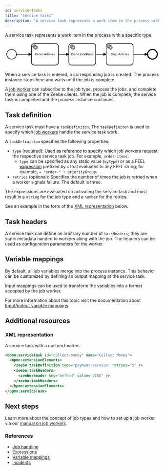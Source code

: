 ```yaml
---
id: service-tasks
title: "Service tasks"
description: "A service task represents a work item in the process with a specific type."
---
```


A service task represents a work item in the process with a specific type.

![process](../assets/order-process.png)

When a service task is entered, a corresponding job is created. The process instance stops here and waits until the job is complete.

A [job worker](/components/concepts/job-workers.md) can subscribe to the job type, process the jobs, and complete them using one of the Zeebe clients. When the job is complete, the service task is completed and the process instance continues.

## Task definition

A service task must have a `taskDefiniton`. The `taskDefiniton` is used to specify which [job workers](../../../concepts/job-workers.md) handle the service task work.

A `taskDefinition` specifies the following properties:

- `type` (required): Used as reference to specify which job workers request the respective service task job. For example, `order-items`.
  - `type` can be specified as any static value (`myType`) or as a FEEL [expression](../../../concepts/expressions.md) prefixed by `=` that evaluates to any FEEL string; for example, `= "order-" + priorityGroup`.
- `retries` (optional): Specifies the number of times the job is retried when a worker signals failure. The default is three.

The expressions are evaluated on activating the service task and must result in a `string` for the job type and a `number` for the retries.

See an example in the form of the [XML representation](#xml-representation) below.

## Task headers

A service task can define an arbitrary number of `taskHeaders`; they are static metadata handed to workers along with the job. The headers can be used as configuration parameters for the worker.

## Variable mappings

By default, all job variables merge into the process instance. This behavior can be customized by defining an output mapping at the service task.

Input mappings can be used to transform the variables into a format accepted by the job worker.

For more information about this topic visit the documentation about [Input/output variable mappings](/components/concepts/variables.md#inputoutput-variable-mappings).

## Additional resources

### XML representation

A service task with a custom header:

```xml
<bpmn:serviceTask id="collect-money" name="Collect Money">
  <bpmn:extensionElements>
    <zeebe:taskDefinition type="payment-service" retries="5" />
    <zeebe:taskHeaders>
      <zeebe:header key="method" value="VISA" />
    </zeebe:taskHeaders>
  </bpmn:extensionElements>
</bpmn:serviceTask>
```

## Next steps

Learn more about the concept of job types and how to set up a job worker via our [manual on job workers](/components/concepts/job-workers.md).

### References

- [Job handling](/components/concepts/job-workers.md)
- [Expressions](/components/concepts/expressions.md)
- [Variable mappings](/components/concepts/variables.md#inputoutput-variable-mappings)
- [Incidents](/components/concepts/incidents.md)

